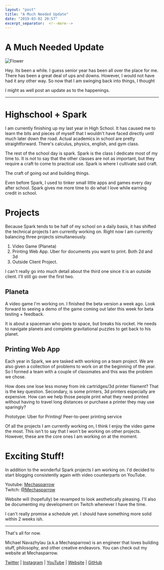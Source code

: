 ```yaml
---
layout: "post"
title: "A Much Needed Update"
date: "2019-03-02 20:57"
excerpt_separator:  <!--more-->
---
```


# A Much Needed Update

![Flower](https://images.unsplash.com/photo-1490023859957-aaf2fcc67fd1?ixlib=rb-1.2.1&ixid=eyJhcHBfaWQiOjEyMDd9&auto=format&fit=crop&w=1350&q=80)

Hey. Its been a while. I guess senior year has been all over the place for me. There has been a great deal of ups and downs. However, I would not have had it any other way. So now that I am swinging back into things, I thought

I might as well post an update as to the happenings.

---

# Highschool + Spark

I am currently finishing up my last year in High School. It has caused me to learn the bits and pieces of myself that I wouldn't have faced directly until much later down the road. Actual academics in school are pretty straightforward. There's calculus, physics, english, and gym class.

The rest of the school day is spark. Spark is the class I dedicate most of my time to. It is not to say that the other classes are not as important, but they require a craft to come to practical use. Spark is where I cultivate said craft.

The craft of going out and building things.

Even before Spark, I used to tinker small little apps and games every day after school. Spark gives me more time to do what I love while earning credit in school.

# Projects

Because Spark tends to be half of my school on a daily basis, it has shifted the technical projects I am currently working on. Right now I am currently balancing three projects simultaneously.

1.  Video Game (Planeta)
2.  Printing Web App. Uber for documents you want to print. Both 2d and 3d
3.  Outside Client Project.

I can't really go into much detail about the third one since it is an outside client. I'll still go over the first two.

## Planeta

A video game I'm working on. I finished the beta version a week ago. Look forward to seeing a demo of the game coming out later this week for beta testing + feedback.

It is about a spaceman who goes to space, but breaks his rocket. He needs to navigate planets and complete gravitational puzzles to get back to his planet.

## Printing Web App

Each year in Spark, we are tasked with working on a team project. We are also given a collection of problems to work on at the beginning of the year. So I formed a team with a couple of classmates and this was the problem we chose.

How does one lose less money from ink cartridges/3d printer filament? That is the key question. Secondary, is some printers, 3d printers especially are expensive. How can we help those people print what they need printed without having to travel long distances or purchase a printer they may use sparingly?

Prototype: Uber for Printing! Peer-to-peer printing service

Of all the projects I am currently working on, I think I enjoy the video game the most. This isn't to say that I won't be working on other projects. However, these are the core ones I am working on at the moment.

# Exciting Stuff!

In addition to the wonderful Spark projects I am working on. I'd decided to start blogging consistently again with
video counterparts on YouTube.

Youtube: [Mechasparrow](https://www.youtube.com/channel/UChhfBPfgwfu69N4o-MWZK9A)  
Twitch: [@Mechasparrow](https://www.twitch.tv/mechasparrow)

Website will (hopefully) be revamped to look aesthetically pleasing.
I'll also be documenting my development on Twitch whenever I have the time.

I can't really promise a schedule yet. I should have something more solid within 2 weeks ish.

---

That's all for now.

Michael Navazhylau (a.k.a Mechasparrow) is an engineer that loves building stuff, philosophy, and other creative endeavors. You can check out my website at Mechasparrow.

[Twitter](https://twitter.com/mechasparrow) | [Instagram](https://www.instagram.com/mechasparrow/) | [YouTube](https://www.youtube.com/channel/UChhfBPfgwfu69N4o-MWZK9A) | [Website](https://mechasparrow.github.io/) | [GitHub](https://github.com/Mechasparrow)
